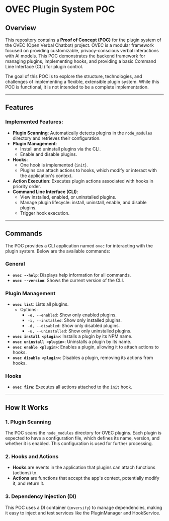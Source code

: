 # OVEC Plugin System POC

## Overview

This repository contains a **Proof of Concept (POC)** for the plugin system of the OVEC (Open Verbal Chatbot) project. OVEC is a modular framework focused on providing customizable, privacy-conscious verbal interactions with AI models. This POC demonstrates the backend framework for managing plugins, implementing hooks, and providing a basic Command Line Interface (CLI) for plugin control.

The goal of this POC is to explore the structure, technologies, and challenges of implementing a flexible, extensible plugin system. While this POC is functional, it is not intended to be a complete implementation.

---

## Features

### Implemented Features:
- **Plugin Scanning**: Automatically detects plugins in the `node_modules` directory and retrieves their configuration.
- **Plugin Management**:
  - Install and uninstall plugins via the CLI.
  - Enable and disable plugins.
- **Hooks**:
  - One hook is implemented (`init`).
  - Plugins can attach actions to hooks, which modify or interact with the application's context.
- **Action Execution**: Executes plugin actions associated with hooks in priority order.
- **Command Line Interface (CLI)**:
  - View installed, enabled, or uninstalled plugins.
  - Manage plugin lifecycle: install, uninstall, enable, and disable plugins.
  - Trigger hook execution.

---

## Commands

The POC provides a CLI application named `ovec` for interacting with the plugin system. Below are the available commands:

### General
- **`ovec --help`**: Displays help information for all commands.
- **`ovec --version`**: Shows the current version of the CLI.

### Plugin Management
- **`ovec list`**: Lists all plugins.
  - Options:
    - `-e, --enabled`: Show only enabled plugins.
    - `-i, --installed`: Show only installed plugins.
    - `-d, --disabled`: Show only disabled plugins.
    - `-u, --uninstalled`: Show only uninstalled plugins.
- **`ovec install <plugin>`**: Installs a plugin by its NPM name.
- **`ovec uninstall <plugin>`**: Uninstalls a plugin by its name.
- **`ovec enable <plugin>`**: Enables a plugin, allowing it to attach actions to hooks.
- **`ovec disable <plugin>`**: Disables a plugin, removing its actions from hooks.

### Hooks
- **`ovec fire`**: Executes all actions attached to the `init` hook.

---

## How It Works

### 1. Plugin Scanning
The POC scans the `node_modules` directory for OVEC plugins. Each plugin is expected to have a configuration file, which defines its name, version, and whether it is enabled. This configuration is used for further processing.

### 2. Hooks and Actions
- **Hooks** are events in the application that plugins can attach functions (actions) to.
- **Actions** are functions that accept the app's context, potentially modify it, and return it.

### 3. Dependency Injection (DI)
This POC uses a DI container (`inversify`) to manage dependencies, making it easy to inject and test services like the PluginManager and HookService.
